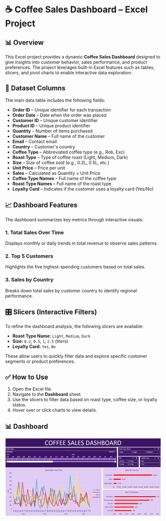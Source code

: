 # ☕ Coffee Sales Dashboard – Excel Project

## 📊 Overview

This Excel project provides a dynamic **Coffee Sales Dashboard** designed to give insights into customer behavior, sales performance, and product preferences. The project leverages built-in Excel features such as tables, slicers, and pivot charts to enable interactive data exploration.

## 📁 Dataset Columns

The main data table includes the following fields:

* **Order ID** – Unique identifier for each transaction
* **Order Date** – Date when the order was placed
* **Customer ID** – Unique customer identifier
* **Product ID** – Unique product identifier
* **Quantity** – Number of items purchased
* **Customer Name** – Full name of the customer
* **Email** – Contact email
* **Country** – Customer's country
* **Coffee Type** – Abbreviated coffee type (e.g., Rob, Exc)
* **Roast Type** – Type of coffee roast (Light, Medium, Dark)
* **Size** – Size of coffee sold (e.g., 0.2L, 0.5L, etc.)
* **Unit Price** – Price per unit
* **Sales** – Calculated as Quantity × Unit Price
* **Coffee Type Names** – Full name of the coffee type
* **Roast Type Names** – Full name of the roast type
* **Loyalty Card** – Indicates if the customer uses a loyalty card (Yes/No)

## 📈 Dashboard Features

The dashboard summarizes key metrics through interactive visuals:

### 1. **Total Sales Over Time**

Displays monthly or daily trends in total revenue to observe sales patterns.

### 2. **Top 5 Customers**

Highlights the five highest-spending customers based on total sales.

### 3. **Sales by Country**

Breaks down total sales by customer country to identify regional performance.

## 🎛️ Slicers (Interactive Filters)

To refine the dashboard analysis, the following slicers are available:

* **Roast Type Name:** `Light`, `Medium`, `Dark`
* **Size:** `0.2`, `0.5`, `1`, `2.5` (liters)
* **Loyalty Card:** `Yes`, `No`

These allow users to quickly filter data and explore specific customer segments or product preferences.

## ✅ How to Use

1. Open the Excel file.
2. Navigate to the **Dashboard** sheet.
3. Use the slicers to filter data based on roast type, coffee size, or loyalty status.
4. Hover over or click charts to view details.

## 📊 Dashboard
![Screenshot](https://github.com/nadir2609/coffe-sales/blob/main/dashboard.png)

